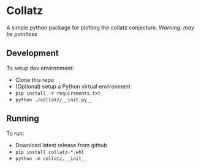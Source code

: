 # Collatz

A simple python package for plotting the collatz conjecture.
*Warning: may be pointless*

## Development

To setup dev environment:

  - Clone this repo
  - (Optional) setup a Python virtual environment
  - `pip install -r requirements.txt`
  - `python ./collatz/__init.py__`

## Running

To run:

   - Download latest release from github
   - `pip install collatz-*.whl`
   - `python -m collatz.__init__`
